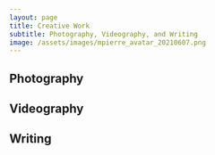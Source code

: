 ```yaml
---
layout: page
title: Creative Work
subtitle: Photography, Videography, and Writing
image: /assets/images/mpierre_avatar_20210607.png
---
```


## Photography

## Videography

## Writing
